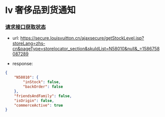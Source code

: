 # lv 奢侈品到货通知
### [请求接口获取状态](https://secure.louisvuitton.cn/ajaxsecure/getStockLevel.jsp?storeLang=zhs-cn&pageType=storelocator_section&skuIdList=N58010&null&_=1586758087289)
- url: 
    https://secure.louisvuitton.cn/ajaxsecure/getStockLevel.jsp?storeLang=zhs-cn&pageType=storelocator_section&skuIdList=N58010&null&_=1586758087289

- response:
```json
{
    "N58010": {
        "inStock": false,
        "backOrder": false
    },
    "friendsAndFamily": false,
    "isOrigin": false,
    "commerceActive": true
}
```